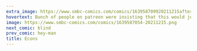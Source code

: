 ```yaml
---
extra_image: https://www.smbc-comics.com/comics/163958709920211215after.png
hovertext: Bunch of people on patreon were insisting that this would just incentivize more undesirable behavior, from which I conclude they are all filthy econs.
image: https://www.smbc-comics.com/comics/1639587054-20211215.png
next_comic: blind
prev_comic: hey-man
title: Econs
---
```


